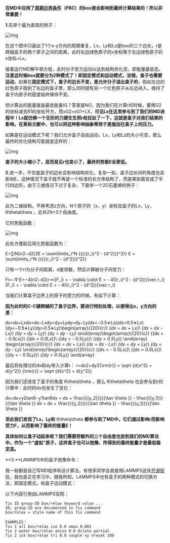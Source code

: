 **在MD中应用了[周期边界条件](https://zhida.zhihu.com/search?content_id=266328985&content_type=Answer&match_order=1&q=周期边界条件&zhida_source=entity)（PBC）的box是会影响到最终计算结果的！所以非常重要！**

**1**.先举个最为直观的例子：

![img](https://pic1.zhimg.com/80/v2-101072bd9201a0150f1497bf85e3480e_720w.webp?source=1def8aca)

在这个图中只画出了1个x-y方向的周期重复，Lx，Ly和Lz是box的三个边长，r是跨越盒子的两个原子之间的距离，此时右边绿色原子的x坐标等于左边绿色原子的x坐标+Lx。

接着运行MD解牛顿方程，此时分子受力运动以达到结构优化态，即能量最低态。**注意这时候box就要分为2种模式了！即固定模式和运动模式，没错，盒子也需要运动**，如果在**固定模式下，盒子的边长不变，是允许分子溢出盒子的**，假如左边的红色原子跑到了右边的盒子里，那么同时就有另一个红色原子从左边进入，维持了盒子内原子的密度始终保持不变。

但计算出的能量就是最低能量吗？答案是NO，因为我们在计算r的时候，要用G2的坐标减去R1的坐标开方，而xG2=xG1+LX，**可见Lx在这里参与到了我们的MD进程中！Lx就仿佛一个无形的力硬生生把r给拉扯了一下，这就是盒子对我们结果的影响，在某些文献中，也可以把这种影响抽象等效于是施加在盒子上的压力。**

如果是在运动模式下呢？我们允许盒子自由运动，Lx，Ly和Lz的大小可变，那么最终的优化结构可能就是这样的：

![img](https://picx.zhimg.com/80/v2-57596cad638d8514981aaba39a3088b0_720w.webp?source=1def8aca)

**盒子的大小缩小了，显而易见r也变小了，最终的势能E会更低。**

**2**.进一步，不仅是盒子的边长会影响结构优化，复杂一些，盒子边长间的角度也会影响E，这种情况下盒子就不再是一个标准的长方体结构了，而是某些面变成了平行四边形，由于三维情况下过于复杂，下面举一个2D石墨烯的例子：

![img](https://pic1.zhimg.com/80/v2-e87f64b8676c4efc28547d8968ee89f9_720w.webp?source=1def8aca)

此为二维结构，不再考虑z方向，N个原子的（x，y）坐标加盒子的Lx，Ly， θ\theta\theta ，总共2N+3个自由度。

它的势能函数：

![img](https://picx.zhimg.com/80/v2-cea97bef93f7b6b889eb33beb9550da0_720w.webp?source=1def8aca)

此处方便起见简化势能函数为：

E=∑iN(ri2−d2)2E = \sum\limits_i^N {{{({r_i}^2 - {d^2})}^2}}   E = \sum\limits_i^N {{{({r_i}^2 - {d^2})}^2}}    

只有一个ri为分子间距离，d是常数，然后计算碳分子间受力：

Fi=−∇⋅E=−4(ri2−d2)r→i{F_i} =  - \nabla  \cdot E =  - 4({r_i}^2 - {d^2}){\vec r_i} {F_i} =  - \nabla  \cdot E =  - 4({r_i}^2 - {d^2}){\vec r_i}  

当我们计算盒子边界上的原子的受力的时候，有如下计算：

**因为此时的C-C键跨越的了盒子边界，要进行特别处理，以便得出x，y方向的差：**

dx=dx+Lxdx=dx−Lxdy=dy+Lydy=dy−Ly(dx<−0.5∗Lx)(dx>0.5∗Lx)(dy<−0.5∗Ly)(dy>0.5∗Ly)\begin{array}{*{20}{c}} {dx = dx + Lx}\\ {dx = dx - Lx}\\ {dy = dy + Ly}\\ {dy = dy - Ly} \end{array}\begin{array}{*{20}{c}} {(dx <  - 0.5*Lx)}\\ {(dx > 0.5*Lx)}\\ {(dy <  - 0.5*Ly)}\\ {(dy > 0.5*Ly)} \end{array} \begin{array}{*{20}{c}} {dx = dx + Lx}\\ {dx = dx - Lx}\\ {dy = dy + Ly}\\ {dy = dy - Ly} \end{array}\begin{array}{*{20}{c}} {(dx <  - 0.5*Lx)}\\ {(dx > 0.5*Lx)}\\ {(dy <  - 0.5*Ly)}\\ {(dy > 0.5*Ly)} \end{array}  

最后将处理过的dx和dy带入计算r： r=dx2+dy2{\rm{r}} = \sqrt {d{x^2} + d{y^2}}  {\rm{r}} = \sqrt {d{x^2} + d{y^2}}   

因为我们还改变了盒子的角度 θ\theta\theta ，那么 θ\theta\theta 也会参与到r的计算中：此时的dx也发生了变化：

dx=dx+y2tan⁡θ−y1tan⁡θdx = dx + \frac{{{y_2}}}{{\tan \theta }} - \frac{{{y_1}}}{{\tan \theta }} dx = dx + \frac{{{y_2}}}{{\tan \theta }} - \frac{{{y_1}}}{{\tan \theta }}  

**至此我们发现了Lx，Ly和** θ\theta\theta **都参与到了MD中，它们通过影响r而影响受力F，从而影响了最终的能量E！**

**具体如何让盒子动起来呢？我们需要将额外的三个自由度也放到我们的MD算法中，作为一个“虚拟”原子，这样盒子也可以弛豫，所得到的最终能量才是最低稳定态。**

**3.**LAMMPS中的盒子弛豫命令：

我一般都是自己写MD程序和设计算法，有很多同学会直接用LAMMPS这些[开源软件](https://zhida.zhihu.com/search?content_id=266328985&content_type=Answer&match_order=1&q=开源软件&zhida_source=entity)，我也是正在学习中，据我所知，LAMMPS中也有盒子的两种模式的切换方法，即固定模式，和盒子运动模式：

以下内容引用自LAMMPS官网：



```text
fix ID group-ID box/relax keyword value ...
ID, group-ID are documented in fix command
box/relax = style name of this fix command

EXAMPLES：
fix 1 all box/relax iso 0.0 vmax 0.001
fix 2 water box/relax aniso 0.0 dilate partial
fix 2 ice box/relax tri 0.0 couple xy nreset 100
```
